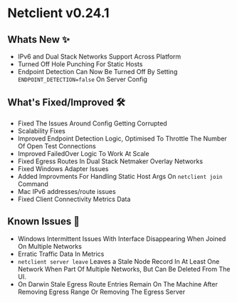 # Netclient v0.24.1

## Whats New ✨

- IPv6 and Dual Stack Networks Support Across Platform
- Turned Off Hole Punching For Static Hosts
- Endpoint Detection Can Now Be Turned Off By Setting `ENDPOINT_DETECTION=false` On Server Config

## What's Fixed/Improved 🛠

- Fixed The Issues Around Config Getting Corrupted
- Scalability Fixes
- Improved Endpoint Detection Logic, Optimised To Throttle The Number Of Open Test Connections
- Improved FailedOver Logic To Work At Scale
- Fixed Egress Routes In Dual Stack Netmaker Overlay Networks
- Fixed Windows Adapter Issues
- Added Improvments For Handling Static Host Args On `netclient join` Command
- Mac IPv6 addresses/route issues
- Fixed Client Connectivity Metrics Data

## Known Issues 🐞

- Windows Intermittent Issues With Interface Disappearing When Joined On Multiple Networks
- Erratic Traffic Data In Metrics
- `netclient server leave`  Leaves a Stale Node Record In At Least One Network When Part Of Multiple Networks, But Can Be Deleted From The UI.
- On Darwin Stale Egress Route Entries Remain On The Machine After Removing Egress Range Or Removing The Egress Server



